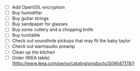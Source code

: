 - [ ] Add OpenSSL encryption
 - [ ] Buy humidifier
 - [ ] Buy guitar strings
 - [ ] Buy sandpaper for glasses
 - [ ] Buy some cutlery and a chopping knife
 - [ ] Buy turntable
 - [ ] Check out soundhole pickups that may fit the baby taylor
 - [ ] Check out warmaudio preamp
 - [ ] Clean up the kitchen
 - [ ] Order (IKEA table)[http://www.ikea.com/se/sv/catalog/products/S09047178/]
